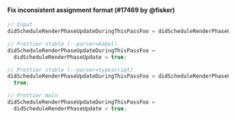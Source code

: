 #### Fix inconsistent assignment format (#17469 by @fisker)

<!-- prettier-ignore -->
```jsx
// Input
didScheduleRenderPhaseUpdateDuringThisPassFoo = didScheduleRenderPhaseUpdate = true

// Prettier stable (--parser=babel)
didScheduleRenderPhaseUpdateDuringThisPassFoo =
  didScheduleRenderPhaseUpdate = true;

// Prettier stable (--parser=typescript)
didScheduleRenderPhaseUpdateDuringThisPassFoo = didScheduleRenderPhaseUpdate =
  true;

// Prettier main
didScheduleRenderPhaseUpdateDuringThisPassFoo =
  didScheduleRenderPhaseUpdate = true;
```
